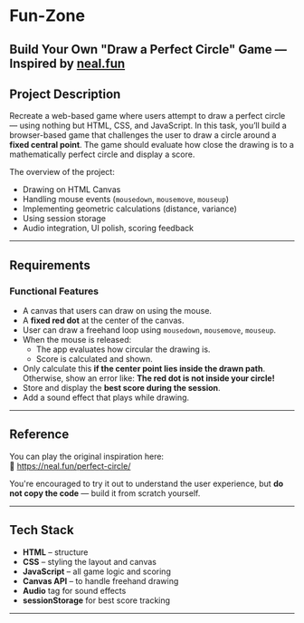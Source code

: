 # Fun-Zone
## Build Your Own "Draw a Perfect Circle" Game — Inspired by [neal.fun](https://neal.fun/perfect-circle)

## Project Description
Recreate a web-based game where users attempt to draw a perfect circle — using nothing but HTML, CSS, and JavaScript. In this task, you’ll build a browser-based game that challenges the user to draw a circle around a **fixed central point**. The game should evaluate how close the drawing is to a mathematically perfect circle and display a score.

The overview of the project:

- Drawing on HTML Canvas
- Handling mouse events (`mousedown`, `mousemove`, `mouseup`)
- Implementing geometric calculations (distance, variance)
- Using session storage
- Audio integration, UI polish, scoring feedback

---

## Requirements

### Functional Features
- A canvas that users can draw on using the mouse.
- A **fixed red dot** at the center of the canvas.
- User can draw a freehand loop using `mousedown`, `mousemove`, `mouseup`.
- When the mouse is released:
  - The app evaluates how circular the drawing is.
  - Score is calculated and shown.
- Only calculate this **if the center point lies inside the drawn path**. Otherwise, show an error like:
**The red dot is not inside your circle!**
- Store and display the **best score during the session**.
- Add a sound effect that plays while drawing.

---

## Reference

You can play the original inspiration here:  
🔗 https://neal.fun/perfect-circle/

You're encouraged to try it out to understand the user experience, but **do not copy the code** — build it from scratch yourself.

---

## Tech Stack

- **HTML** – structure
- **CSS** – styling the layout and canvas
- **JavaScript** – all game logic and scoring
- **Canvas API** – to handle freehand drawing
- **Audio** tag for sound effects
- **sessionStorage** for best score tracking

---



